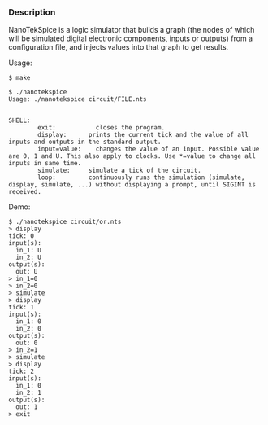 ### Description
NanoTekSpice is a logic simulator that builds a graph (the nodes of which will be simulated digital electronic
components, inputs or outputs) from a configuration file, and injects values into that graph to get results.

Usage:

```
$ make

$ ./nanotekspice
Usage: ./nanotekspice circuit/FILE.nts 


SHELL:
        exit:           closes the program.
        display:      prints the current tick and the value of all inputs and outputs in the standard output.
        input=value:    changes the value of an input. Possible value are 0, 1 and U. This also apply to clocks. Use *=value to change all inputs in same time.
        simulate:     simulate a tick of the circuit.
        loop:         continuously runs the simulation (simulate, display, simulate, ...) without displaying a prompt, until SIGINT is received.

```

Demo:

```
$ ./nanotekspice circuit/or.nts
> display
tick: 0
input(s):
  in_1: U
  in_2: U
output(s):
  out: U
> in_1=0
> in_2=0
> simulate
> display
tick: 1
input(s):
  in_1: 0
  in_2: 0
output(s):
  out: 0
> in_2=1
> simulate
> display
tick: 2
input(s):
  in_1: 0
  in_2: 1
output(s):
  out: 1
> exit
```
